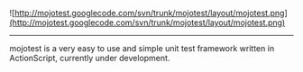 ![http://mojotest.googlecode.com/svn/trunk/mojotest/layout/mojotest.png](http://mojotest.googlecode.com/svn/trunk/mojotest/layout/mojotest.png)


---


mojotest is a very easy to use and simple unit test framework written in ActionScript, currently under development.